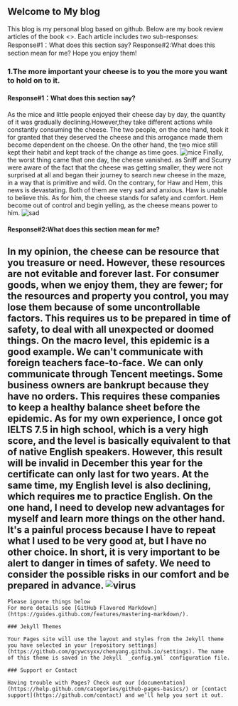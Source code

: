 ## Welcome to My blog

This blog is my personal blog based on github.
Below are my book review articles of the book <<Who Moved My Cheese>>.
Each article includes two sub-responses:
	Response#1：What does this section say?
	Response#2:What does this section mean for me?
Hope you enjoy them!


### 1.The more important your cheese is to you the more you want to hold on to it.

#### Response#1：What does this section say?
As the mice and little people enjoyed their cheese day by day, the quantity of it was gradually declining.However,they take different actions while constantly consuming the cheese.
The two people, on the one hand, took it for granted that they deserved the cheese and this arrogance made them become dependent on the cheese. On the other hand, the two mice still kept their habit and kept track of the change as time goes. 
![mice](https://image.baidu.com/search/detail?ct=503316480&z=undefined&tn=baiduimagedetail&ipn=d&word=%E8%80%81%E9%BC%A0&step_word=&ie=utf-8&in=&cl=2&lm=-1&st=undefined&hd=undefined&latest=undefined&copyright=undefined&cs=2493113565,4275247123&os=996785156,315303115&simid=3545891852,414556280&pn=19&rn=1&di=168740&ln=1820&fr=&fmq=1602320521036_R&fm=&ic=undefined&s=undefined&se=&sme=&tab=0&width=undefined&height=undefined&face=undefined&is=0,0&istype=0&ist=&jit=&bdtype=0&spn=0&pi=0&gsm=0&objurl=http%3A%2F%2Fcache1.bioon.com%2Fwebeditor%2Fuploadfile%2F201701%2F20170116095715165.jpg&rpstart=0&rpnum=0&adpicid=0&force=undefined)
Finally, the worst thing came that one day, the cheese vanished. as Sniff and Scurry were aware of the fact that the cheese was getting smaller, they were not surprised at all and began their journey to search new cheese in the maze, in a way that is primitive and wild.
On the contrary, for Haw and Hem, this news is devastating. Both of them are very sad and anxious. Haw is unable to believe this. As for him, the cheese stands for safety and comfort. Hem become out of control and begin yelling, as the cheese means power to him.
![sad](https://ss2.bdstatic.com/70cFvnSh_Q1YnxGkpoWK1HF6hhy/it/u=2214943561,1139467585&fm=26&gp=0.jpg)
#### Response#2:What does this section mean for me?
In my opinion, the cheese can be resource that you treasure or need. However, these resources are not evitable and forever last. For consumer goods, when we enjoy them, they are fewer; for the resources and property you control, you may lose them because of some uncontrollable factors. This requires us to be prepared in time of safety, to deal with all unexpected or doomed things. 
On the macro level, this epidemic is a good example. We can't communicate with foreign teachers face-to-face. We can only communicate through Tencent meetings. Some business owners are bankrupt because they have no orders. This requires these companies to keep a healthy balance sheet before the epidemic. As for my own experience, I once got IELTS 7.5 in high school, which is a very high score, and the level is basically equivalent to that of native English speakers. However, this result will be invalid in December this year for the certificate can only last for two years. At the same time, my English level is also declining, which requires me to practice English. On the one hand, I need to develop new advantages for myself and learn more things on the other hand. It's a painful process because I have to repeat what I used to be very good at, but I have no other choice. In short, it is very important to be alert to danger in times of safety. We need to consider the possible risks in our comfort and be prepared in advance. 
![virus](![sad](https://ss2.bdstatic.com/70cFvnSh_Q1YnxGkpoWK1HF6hhy/it/u=2214943561,1139467585&fm=26&gp=0.jpg))
---------------------------------------------------------------------------------------

















```
Please ignore things below
For more details see [GitHub Flavored Markdown](https://guides.github.com/features/mastering-markdown/).

### Jekyll Themes

Your Pages site will use the layout and styles from the Jekyll theme you have selected in your [repository settings](https://github.com/gcywcsyxx/chenyang.github.io/settings). The name of this theme is saved in the Jekyll `_config.yml` configuration file.

### Support or Contact

Having trouble with Pages? Check out our [documentation](https://help.github.com/categories/github-pages-basics/) or [contact support](https://github.com/contact) and we’ll help you sort it out.
